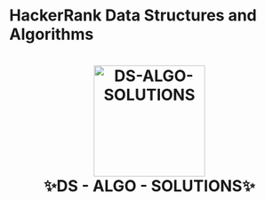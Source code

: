 # HackerRank Data Structures and Algorithms  
<h1 align="center">
  <img width="200" src="https://upload.wikimedia.org/wikipedia/commons/4/40/HackerRank_Icon-1000px.png" alt="DS-ALGO-SOLUTIONS">
  <br>
   ✨DS - ALGO - SOLUTIONS✨
  </h1>
